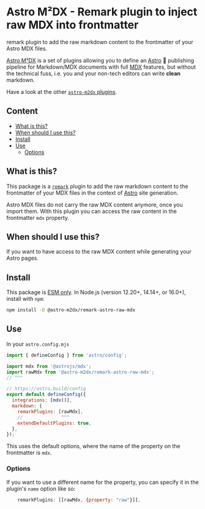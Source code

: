 # Astro M²DX - Remark plugin to inject raw MDX into frontmatter

remark plugin to add the raw markdown content to the frontmatter of your Astro MDX files.

[Astro M²DX](https://astro-m2dx.netlify.app) is a set of plugins allowing you to define an [Astro](https://astro.build) 🚀 publishing pipeline for Markdown/MDX documents with full [MDX](https://mdxjs.com) features, but without the technical fuss, i.e. you and your non-tech editors can write **clean** markdown.

Have a look at the other [`astro-m2dx` plugins](https://www.npmjs.com/org/astro-m2dx).

## Content <!-- omit in toc -->

- [What is this?](#what-is-this)
- [When should I use this?](#when-should-i-use-this)
- [Install](#install)
- [Use](#use)
  - [Options](#options)

## What is this?

This package is a [`remark`](https://github.com/remarkjs/remark/blob/main/doc/plugins.md) plugin to add the raw markdown content to the frontmatter of your MDX files in the context of [Astro](https://docs.astro.build/en/guides/integrations-guide/mdx/#remarkplugins) site generation.

Astro MDX files do not carry the raw MDX content anymore, once you import them. With this plugin you can access the raw content in the frontmatter `mdx` property.

## When should I use this?

If you want to have access to the raw MDX content while generating your Astro pages.

## Install

This package is [ESM only](https://gist.github.com/sindresorhus/a39789f98801d908bbc7ff3ecc99d99c).
In Node.js (version 12.20+, 14.14+, or 16.0+), install with `npm`:

```sh
npm install -D @astro-m2dx/remark-astro-raw-mdx
```

## Use

In your `astro.config.mjs`

```js
import { defineConfig } from 'astro/config';

import mdx from '@astrojs/mdx';
import rawMdx from '@astro-m2dx/remark-astro-raw-mdx';
// ^^^

// https://astro.build/config
export default defineConfig({
  integrations: [mdx()],
  markdown: {
    remarkPlugins: [rawMdx],
    //              ^^^
    extendDefaultPlugins: true,
  },
});
```

This uses the default options, where the name of the property on the frontmatter is `mdx`.

### Options

If you want to use a different name for the property, you can specify it in the plugin's `name` option like so:

```js
    remarkPlugins: [[rawMdx, {property: "raw"}]],
```
